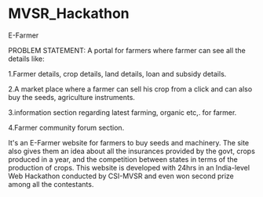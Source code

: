# MVSR_Hackathon
E-Farmer

PROBLEM STATEMENT:
A portal for farmers where farmer can see all the details like:



1.Farmer details, crop details, land details, loan and subsidy details.



2.A market place where a farmer can sell his crop from a click and can also buy the seeds, agriculture instruments.



3.information section regarding latest farming, organic etc,. for farmer.



4.Farmer community forum section.

It's an E-Farmer website for farmers to buy seeds and machinery. The site also gives them an idea about all the insurances provided by the govt, crops produced in a year, and the competition between states in terms of the production of crops. This website is developed with 24hrs in an India-level Web Hackathon conducted by CSI-MVSR and even won second prize among all the contestants.
